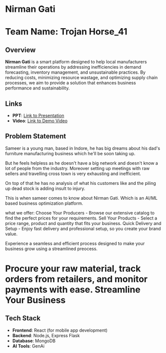 # Nirman Gati

# Team Name: Trojan Horse_41

## Overview
**Nirman Gati** is a smart platform designed to help local manufacturers streamline their operations by addressing inefficiencies in demand forecasting, inventory management, and unsustainable practices. By reducing costs, minimizing resource wastage, and optimizing supply chain processes, we aim to provide a solution that enhances business performance and sustainability.

## Links
- **PPT**: [Link to Presentation]( https://www.canva.com/design/DAGcJf6QFf4/Tgo45uLt6xjzgcWfY3ZE1g/edit)
- **Video**: [Link to Demo Video](https://drive.google.com/file/d/1cdgcmsQI5NRsL-1yPH37ez_UVR_cm81V/view?usp=sharing)


## Problem Statement
Sameer is a young man, based in Indore, he has big dreams about his dad's furniture manufacturing business which he'll be soon taking up.

But he feels helpless as he doesn't have a big network and doesn't know a lot of people from the industry. Moreover setting up meetings with raw sellers and travelling cross town is very exhausting and inefficient. 

On top of that he has no analysis of what his customers like and the piling up dead stock is adding insult to injury.

This is when sameer comes to know about Nirman Gati. Which is an AI/ML based business optimization platform.

what we offer: 
Choose Your Producers - Browse our extensive catalog to find the perfect prices for your requirements.
Sell Your Products - Select a price range, product and quantity that fits your business.
Quick Delivery and Setup - Enjoy fast delivery and professional setup, so you create your brand value.

Experience a seamless and efficient process designed to make your business grow using a streamlined preocess.
<h1>Procure your raw material, track orders from retailers, and monitor
            payments with ease. Streamline Your Business</h1>



## Tech Stack
- **Frontend**: React (for mobile app development)
- **Backend**: Node.js, Express Flask
- **Database**: MongoDB
- **AI Tools**: GenAi

